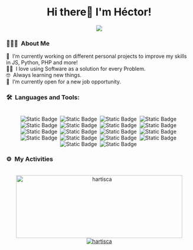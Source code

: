 <div align="center">
  <h1 align="center"> Hi there👋 I'm Héctor! </h1>
  <img src="https://imgur.com/RJZh2Bj.png">
</div>

<h3>👨🏻‍💻 &nbsp;About Me</h3>
<div>
  🔭  &nbsp;I’m currently working on different personal projects to improve my skills in JS, Python, PHP and more!<br>
  🧑‍💻  &nbsp;I love using Software as a solution for every Problem.<br>
  🤓  &nbsp;Always learning new things.<br>
  🤔  &nbsp;I’m currently open for a new job opportunity.
</div>

<h3 align="left"> 🛠 &nbsp;Languages and Tools:</h3>
<br>
<div display="flex" align="center">
  <img alt="Static Badge" src="https://img.shields.io/badge/HTML-0D1117?logo=HTML5">&nbsp;
  <img alt="Static Badge" src="https://img.shields.io/badge/CSS-0D1117?logo=CSS3&logoColor=1572B6">&nbsp;
  <img alt="Static Badge" src="https://img.shields.io/badge/JavaScript-0D1117?logo=javascript">&nbsp;
  <img alt="Static Badge" src="https://img.shields.io/badge/TypeScript-0D1117?logo=typescript">&nbsp;
  <img alt="Static Badge" src="https://img.shields.io/badge/NodeJS-0D1117?logo=node.js">&nbsp;
  <img alt="Static Badge" src="https://img.shields.io/badge/React-0D1117?logo=react">&nbsp;
  <img alt="Static Badge" src="https://img.shields.io/badge/Python-0D1117?logo=python">&nbsp;
  <img alt="Static Badge" src="https://img.shields.io/badge/PHP-0D1117?logo=php">&nbsp;  
  <img alt="Static Badge" src="https://img.shields.io/badge/Laravel-0D1117?logo=laravel">&nbsp;
  <img alt="Static Badge" src="https://img.shields.io/badge/Astro-0D1117?logo=astro">&nbsp;
  <img alt="Static Badge" src="https://img.shields.io/badge/MySQL-0D1117?logo=mysql">&nbsp;
  <img alt="Static Badge" src="https://img.shields.io/badge/PostreSQL-0D1117?logo=postgresql">&nbsp;
  <img alt="Static Badge" src="https://img.shields.io/badge/MongoDB-0D1117?logo=mongodb">&nbsp;
  <img alt="Static Badge" src="https://img.shields.io/badge/PHPMyAdmin-0D1117?logo=phpmyadmin">&nbsp;
  <img alt="Static Badge" src="https://img.shields.io/badge/Docker-0D1117?logo=docker">&nbsp;
  <img alt="Static Badge" src="https://img.shields.io/badge/Git-0D1117?logo=git">&nbsp;
  <img alt="Static Badge" src="https://img.shields.io/badge/GitHub-0D1117?logo=github">&nbsp;
  <img alt="Static Badge" src="https://img.shields.io/badge/VsCode-0D1117?logo=visual-studio-code&logoColor=007ACC">&nbsp;
</div>

<h3>⚙️ &nbsp;My Activities</h3>
<br>
<div align="center">
  <a href="https://github.com/hartisca"> 
     <img width=450 height=170 align="center" alt="hartisca" src="https://github-readme-stats.vercel.app/api?username=hartisca&theme=radical&show_icons=true&bg_color=0D1117&hide_border=true&count_private=true">
   </a>
  <a href="https://github.com/hartisca">
    <img align="center" alt="hartisca" src="https://github-readme-stats.vercel.app/api/top-langs/?username=hartisca&theme=radical&layout=compact&bg_color=0D1117&hide_border=true&count_private=true" />
  </a>
</div>
